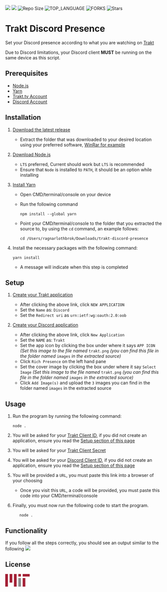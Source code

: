 <a href="https://discord.gg/Q3ZhdRJ"><img src="https://img.shields.io/discord/495602800802398212?label=Discord&style=for-the-badge"/></a>
<a href="https://choosealicense.com/licenses/mit"><img src="https://img.shields.io/github/license/RagnarLothbrok-Odin/trakt-discord-presence.svg?style=for-the-badge"/></a>
![Repo Size](https://img.shields.io/github/languages/code-size/RagnarLothbrok-Odin/trakt-discord-presence.svg?style=for-the-badge)
![TOP_LANGUAGE](https://img.shields.io/github/languages/top/RagnarLothbrok-Odin/trakt-discord-presence.svg?style=for-the-badge)
![FORKS](https://img.shields.io/github/forks/RagnarLothbrok-Odin/trakt-discord-presence.svg?style=for-the-badge&social)
![Stars](https://img.shields.io/github/stars/RagnarLothbrok-Odin/trakt-discord-presence.svg?style=for-the-badge)
    
# Trakt Discord Presence
Set your Discord presence according to what you are watching on [Trakt](https://trakt.tv/)

Due to Discord limitations, your Discord client **MUST** be running on the same device as this script.

## Prerequisites
* [Node.js](https://nodejs.org)
* [Yarn](https://yarnpkg.com)
* [Trakt.tv Account](https://trakt.tv)
* [Discord Account](https://discord.com)

## Installation
1. [Download the latest release](https://github.com/RagnarLothbrok-Odin/trakt-discord-presence/releases)
    * Extract the folder that was downloaded to your desired location using your preferred software, [WinRar for example](https://www.win-rar.com)

2. [Download Node.js](https://nodejs.org) 
    * `LTS` preferred, Current should work but `LTS` is recommended
    * Ensure that `Node` is installed to `PATH`, it should be an option while installing

3. [Install Yarn](https://classic.yarnpkg.com/en/docs/install)
    * Open CMD/terminal/console on your device
    * Run the following command

          npm install --global yarn
    * Point your CMD/terminal/console to the folder that you extracted the source to, by using the `cd` command, an example follows:

          cd /Users/ragnarlothbrok/Downloads/trakt-discord-presence

4. Install the necessary packages with the following command:

       yarn install
    * A message will indicate when this step is completed

## Setup
1. [Create your Trakt application](https://trakt.tv/oauth/applications)
    * After clicking the above link, click `NEW APPLICATION`
    * Set the `Name` as: `Discord`
    * Set the `Redirect uri` as `urn:ietf:wg:oauth:2.0:oob`

2. [Create your Discord application](https://discord.com/developers/applications)
    * After clicking the above link, click `New Application`
    * Set the `NAME` as: `Trakt`
    * Set the app icon by clicking the box under where it says `APP ICON` _(Set this image to the file named_ `trakt.png` _(you can find this file in the folder named_ `images` _in the extracted source)_
    * Click `Rich Presence` on the left hand pane
    * Set the cover image by clicking the box under where it say `Select Image` _(Set this image to the file named_ `trakt.png` _(you can find this file in the folder named_ `images` _in the extracted source)_
    * Click `Add Image(s)` and upload the `3` images you can find in the folder named `images` in the extracted source

## Usage
1. Run the program by running the following command:

       node .

2. You will be asked for your [Trakt Client ID](https://trakt.tv/oauth/applications), if you did not create an application, ensure you read the [Setup section of this page](https://github.com/RagnarLothbrok-Odin/trakt-discord-presence/blob/main/README.md#setup)

3. You will be asked for your [Trakt Client Secret](https://trakt.tv/oauth/applications)

4. You will be asked for your [Discord Client ID](https://discord.com/developers/applications), if you did not create an application, ensure you read the [Setup section of this page](https://github.com/RagnarLothbrok-Odin/trakt-discord-presence/blob/main/README.md#setup)

5. You will be provided a `URL`, you must paste this link into a browser of your choosing
    * Once you visit this `URL`, a code will be provided, you must paste this code into your CMD/terminal/console
    
6. Finally, you must now run the following code to start the program.

          node .

## Functionality
If you follow all the steps correctly, you should see an output similar to the following
<img src="https://raw.githubusercontent.com/RagnarLothbrok-Odin/trakt-discord-presence/main/example.png">

## License
<a href="https://choosealicense.com/licenses/mit/"><img src="https://raw.githubusercontent.com/johnturner4004/readme-generator/master/src/components/assets/images/mit.svg" height=40 /></a>